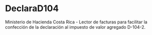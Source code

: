 # DeclaraD104
Ministerio de Hacienda Costa Rica - Lector de facturas para facilitar la confección de la declaración al impuesto de valor agregado D-104-2.

